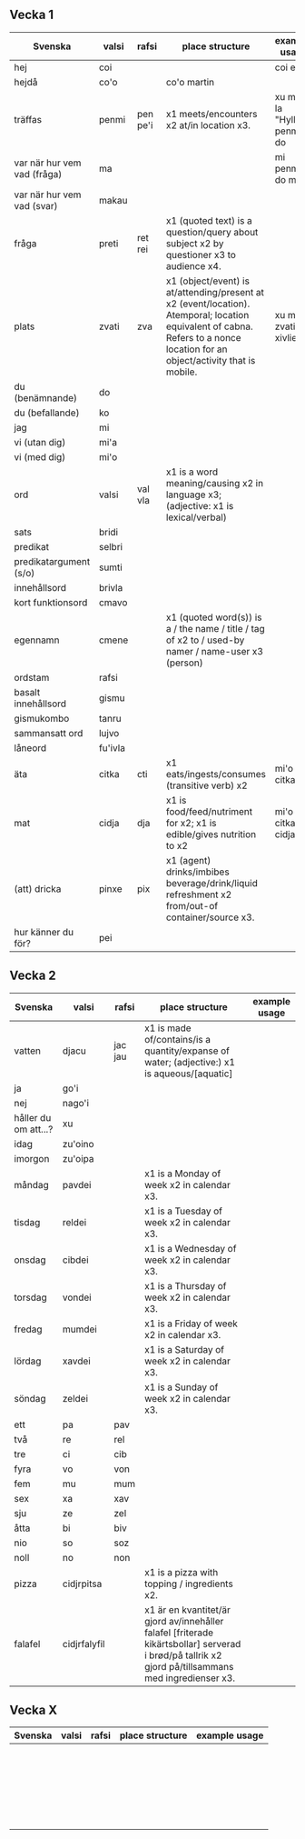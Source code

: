 Vecka 1
-------

| Svenska | valsi | rafsi | place structure | example usage |
|---------|-------|-------|-----------------|---------------|
| hej | coi | | | coi eli'as |
| hejdå | co'o | | co'o martin |
| träffas | penmi | pen pe'i | x1 meets/encounters x2 at/in location x3. | xu mi fi la "Hyllie" penmi do | 
| var när hur vem vad (fråga) | ma | | | mi penmi do ma |
| var när hur vem vad (svar) | makau | | |
| fråga | preti | ret rei | x1 (quoted text) is a question/query about subject x2 by questioner x3 to audience x4. |
| plats | zvati | zva | x1 (object/event) is at/attending/present at x2 (event/location). Atemporal; location equivalent of cabna. Refers to a nonce location for an object/activity that is mobile. | xu mi'o zvati la xivlie |
| du (benämnande) | do | | |
| du (befallande) | ko | | |
| jag | mi | | |
| vi (utan dig) | mi'a | | |
| vi (med dig) | mi'o | | |
| ord | valsi | val vla | x1 is a word meaning/causing x2 in language x3; (adjective: x1 is lexical/verbal) |
| sats | bridi | | |
| predikat | selbri | | |
| predikatargument (s/o) | sumti | | |
| innehållsord | brivla | | |
| kort funktionsord | cmavo | | |
| egennamn | cmene | | x1 (quoted word(s)) is a / the name / title / tag of x2 to / used-by namer / name-user x3 (person) |
| ordstam | rafsi | | |
| basalt innehållsord | gismu | | |
| gismukombo | tanru | | |
| sammansatt ord | lujvo | | |
| låneord | fu'ivla | | |
| äta | citka | cti | x1 eats/ingests/consumes (transitive verb) x2 | mi'o citka ma |
| mat | cidja | dja | x1 is food/feed/nutriment for x2; x1 is edible/gives nutrition to x2 | mi'o citka le cidja .ui |
| (att) dricka | pinxe | pix | x1 (agent) drinks/imbibes beverage/drink/liquid refreshment x2 from/out-of container/source x3. |
| hur känner du för? | pei | | |

Vecka 2
--------------

| Svenska | valsi | rafsi | place structure | example usage |
|---------|-------|-------|-----------------|---------------|
| vatten | djacu | jac jau | x1 is made of/contains/is a quantity/expanse of water; (adjective:) x1 is aqueous/[aquatic] |  |
| ja | go'i |  |  |  |
| nej | nago'i  |  |  |  |
| håller du om att...? | xu |  |  |  |
| idag | zu'oino |  |  |  |
| imorgon | zu'oipa |  |  |  |
| måndag | pavdei |  | x1 is a Monday of week x2 in calendar x3. |  |
| tisdag | reldei |  | x1 is a Tuesday of week x2 in calendar x3. |  |
| onsdag | cibdei |  | x1 is a Wednesday of week x2 in calendar x3. |  |
| torsdag | vondei |  | x1 is a Thursday of week x2 in calendar x3. |  |
| fredag | mumdei |  | x1 is a Friday of week x2 in calendar x3. |  |
| lördag | xavdei |  | x1 is a Saturday of week x2 in calendar x3. |  |
| söndag | zeldei |  | x1 is a Sunday of week x2 in calendar x3. |  |
| ett | pa | pav |  |  |
| två | re | rel |  |  |
| tre | ci | cib |  |  |
| fyra | vo | von  |  |  |
| fem | mu  | mum |  |  |
| sex | xa | xav |  |  |
| sju | ze | zel |  |  |
| åtta | bi | biv |  |  |
| nio | so | soz |  |  |
| noll | no | non |  |  |
| pizza | cidjrpitsa |  | x1 is a pizza with topping / ingredients x2. |  |
| falafel | cidjrfalyfil |  | x1 är en kvantitet/är gjord av/innehåller falafel [friterade kikärtsbollar] serverad i brød/på tallrik x2 gjord på/tillsammans med ingredienser x3.  |


Vecka X
--------------

| Svenska | valsi | rafsi | place structure | example usage |
|---------|-------|-------|-----------------|---------------|
|  |  |  |  |  |
|  |  |  |  |  |
|  |  |  |  |  |
|  |  |  |  |  |
|  |  |  |  |  |
|  |  |  |  |  |
|  |  |  |  |  |
|  |  |  |  |  |
|  |  |  |  |  |
|  |  |  |  |  |
|  |  |  |  |  |
|  |  |  |  |  |
|  |  |  |  |  |
|  |  |  |  |  |
|  |  |  |  |  |
|  |  |  |  |  |
|  |  |  |  |  |
|  |  |  |  |  |
|  |  |  |  |  |
|  |  |  |  |  |
|  |  |  |  |  |
|  |  |  |  |  |
|  |  |  |  |  |
|  |  |  |  |  |
|  |  |  |  |  |
